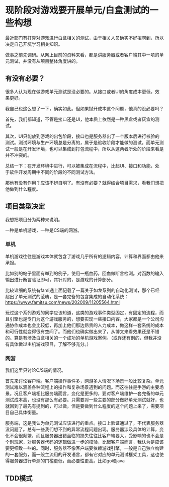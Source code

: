 # 现阶段对游戏要开展单元/白盒测试的一些构想

最近部门有打算对游戏进行白盒相关的测试，由于相关人员确实不好招聘到，所以决定自己开坑学习相关知识。

做事之前先调研。从网上目前的资料来看，都是讲服务器或者客户端其中一项的单元测试，并没有从项目整体角度讲的。

## 有没有必要？

很多人认为现在做游戏单元测试是没必要的。从接口或者UI的角度成本更低，效果更好。

我自己也这么想了一下，确实如此。但如果抛开成本这个问题，他真的没必要吗？

首先，我们都知道，不管是接口还是UI，他本质上依然是一种黑盒或者灰盒的测试。

其次，UI只能放到游戏的出包阶段，接口也是服务器出了一个版本后进行校验的测试。测试环境与生产环境总是分离的，属于是验收阶段才能做的测试。而单元测试一般是在开发环境，也可以集成到打包流程中，所以从这两者所处的阶段来看是并不冲突的。

总结一下：在开发环境中进行，可以被集成在流程中，比起UI、接口和功能，处于软件开发周期中不同的阶段的不同测试方法。

那他有没有作用？应该不辨自明了。有没有必要？就得结合项目需求，看我们想把他做到什么程度。

## 项目类型决定

我想把项目分为两种来说明。

一种是单机游戏，一种是CS端的网游。

### 单机

单机游戏往往是游戏本体就包含了游戏几乎所有的逻辑内容，计算和界面都由他来承担。

比如别的帖子里面有举到的例子，使用一瓶血药，回血做断言检测。对函数的输入输出进行断言验证即可，其针对的，是游戏的计算部分。

比较详细的系统有fami通上面记载了一篇关于如龙系列的自动化测试，那个已经超出了单元测试的范畴，是一套完备的包含集成的自动化系统： https://www.famitsu.com/news/202009/11205564.html

玩过这个系列游戏的同学应该知道，这类的游戏事件类型固定，有固定的流程，而且引擎也是专门为这个游戏服务的，想要实现一些接口内容，大家都是一个公司沟通协作成本也会比较低，再加上他们那边昂贵的人力成本，做这样一套系统的成本和可行性就变得很有空间了。而他们也确实做出来了，从博文来看效果还是不错的。算是有涉及白盒相关的一个成功的单机游戏案例。（或许还有别的，但我并没有具体做过主机游戏项目，了解不够充分。）

### 网游

我们这里只讨论C/S端的情况。

首先来讨论客户端。客户端操作事件多，网游多人情况下场景一般比较复杂。单元测试难以涵盖各种流程上的操作和复杂场景遇到的问题。而这往往是手游的主要场景。况且客户端相比服务端而言，变化是更多的，要对客户端维护一套完备的单元测试成本高，也没有那么有必要。只需要对一些主要的部分做好单元测试就好，也就回到了最先有提到的，可以做，但是要做到什么程度的这个问题上来了，需要项目自己具体衡量。

服务端，这是我认为单元测试应该进行的重点。接口上验证通过了，不代表服务器没问题了。总有一些我们想不到的异常流程问题出现。服务器涉及具体的计算，变化不会很频繁，而且服务器出错面临的损失往往比客户端要大，受影响的也不会是个别玩家，对服务器代码的逻辑做进一步的校验，比起客户端而言，我认为是应该要更细致一些的。同时，服务器不像客户端要依赖游戏引擎，一般是自己独立构建的一套服务，而一般主流用的开发语言，都有它对应的单元测试框架工具，这也使得服务器进行单测的门槛更低，而必要性更高。比如go和java

## TDD模式

